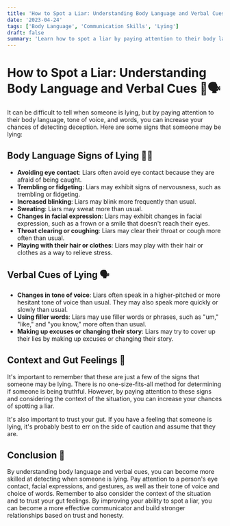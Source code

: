 ```yaml
---
title: 'How to Spot a Liar: Understanding Body Language and Verbal Cues 👀🗣️'
date: '2023-04-24'
tags: ['Body Language', 'Communication Skills', 'Lying']
draft: false
summary: 'Learn how to spot a liar by paying attention to their body language, tone of voice, and words. By understanding these verbal and nonverbal cues, you can become more skilled at detecting when someone is lying. 👀🗣️'
---
```


# How to Spot a Liar: Understanding Body Language and Verbal Cues 👀🗣️

It can be difficult to tell when someone is lying, but by paying attention to their body language, tone of voice, and words, you can increase your chances of detecting deception. Here are some signs that someone may be lying:

## Body Language Signs of Lying 🕵️‍♀️

- **Avoiding eye contact**: Liars often avoid eye contact because they are afraid of being caught.
- **Trembling or fidgeting**: Liars may exhibit signs of nervousness, such as trembling or fidgeting.
- **Increased blinking**: Liars may blink more frequently than usual.
- **Sweating**: Liars may sweat more than usual.
- **Changes in facial expression**: Liars may exhibit changes in facial expression, such as a frown or a smile that doesn't reach their eyes.
- **Throat clearing or coughing**: Liars may clear their throat or cough more often than usual.
- **Playing with their hair or clothes**: Liars may play with their hair or clothes as a way to relieve stress.

## Verbal Cues of Lying 🗣️

- **Changes in tone of voice**: Liars often speak in a higher-pitched or more hesitant tone of voice than usual. They may also speak more quickly or slowly than usual.
- **Using filler words**: Liars may use filler words or phrases, such as "um," "like," and "you know," more often than usual.
- **Making up excuses or changing their story**: Liars may try to cover up their lies by making up excuses or changing their story.

## Context and Gut Feelings 🤔

It's important to remember that these are just a few of the signs that someone may be lying. There is no one-size-fits-all method for determining if someone is being truthful. However, by paying attention to these signs and considering the context of the situation, you can increase your chances of spotting a liar. 

It's also important to trust your gut. If you have a feeling that someone is lying, it's probably best to err on the side of caution and assume that they are.

## Conclusion 🎉

By understanding body language and verbal cues, you can become more skilled at detecting when someone is lying. Pay attention to a person's eye contact, facial expressions, and gestures, as well as their tone of voice and choice of words. Remember to also consider the context of the situation and to trust your gut feelings. By improving your ability to spot a liar, you can become a more effective communicator and build stronger relationships based on trust and honesty.